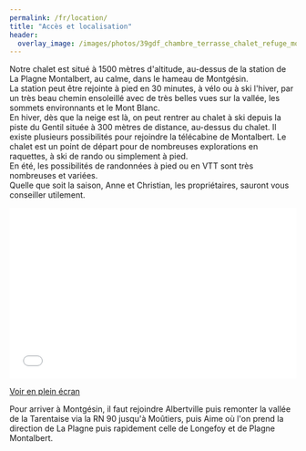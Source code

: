 ```yaml
---
permalink: /fr/location/
title: "Accès et localisation"
header:
  overlay_image: /images/photos/39gdf_chambre_terrasse_chalet_refuge_montgesin_plagne.jpg
---
```


Notre chalet est situé à 1500 mètres d'altitude, au-dessus de la station de La Plagne Montalbert, au calme, dans le hameau de Montgésin.  
La station peut être rejointe à pied en 30 minutes, à vélo ou à ski l'hiver, par un très beau chemin ensoleillé avec de très belles vues sur la vallée, les sommets environnants et le Mont Blanc.  
En hiver, dès que la neige est là, on peut rentrer au chalet à ski depuis la piste du Gentil située à 300 mètres de distance, au-dessus du chalet. Il existe plusieurs possibilités pour rejoindre la télécabine de Montalbert. Le chalet est un point de départ pour de nombreuses explorations en raquettes, à ski de rando ou simplement à pied.   
En été, les possibilités de randonnées à pied ou en VTT sont très nombreuses et variées.  
Quelle que soit la saison, Anne et Christian, les propriétaires, sauront vous conseiller utilement.  

<iframe width="100%" height="300px" frameborder="0" allowfullscreen src="//umap.openstreetmap.fr/fr/map/refuge-de-montgesin_644781?scaleControl=false&miniMap=false&scrollWheelZoom=false&zoomControl=true&allowEdit=false&moreControl=false&searchControl=null&tilelayersControl=null&embedControl=null&datalayersControl=false&onLoadPanel=undefined&captionBar=false"></iframe><p><a href="//umap.openstreetmap.fr/fr/map/refuge-de-montgesin_644781">Voir en plein écran</a></p>

Pour arriver à Montgésin, il faut rejoindre Albertville puis remonter la vallée de la Tarentaise via la RN 90 jusqu'à Moûtiers, puis Aime où l'on prend la direction de La Plagne puis rapidement celle de Longefoy et de Plagne Montalbert.  

